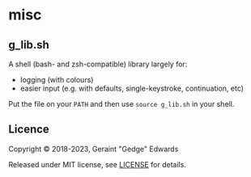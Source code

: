 # misc

## g_lib.sh

A shell (bash- and zsh-compatible) library largely for:

- logging (with colours)
- easier input (e.g. with defaults, single-keystroke, continuation, etc)

Put the file on your `PATH` and then use `source g_lib.sh` in your shell.

## Licence

Copyright © 2018-2023, Geraint "Gedge" Edwards

Released under MIT license, see [LICENSE](LICENSE.md) for details.
